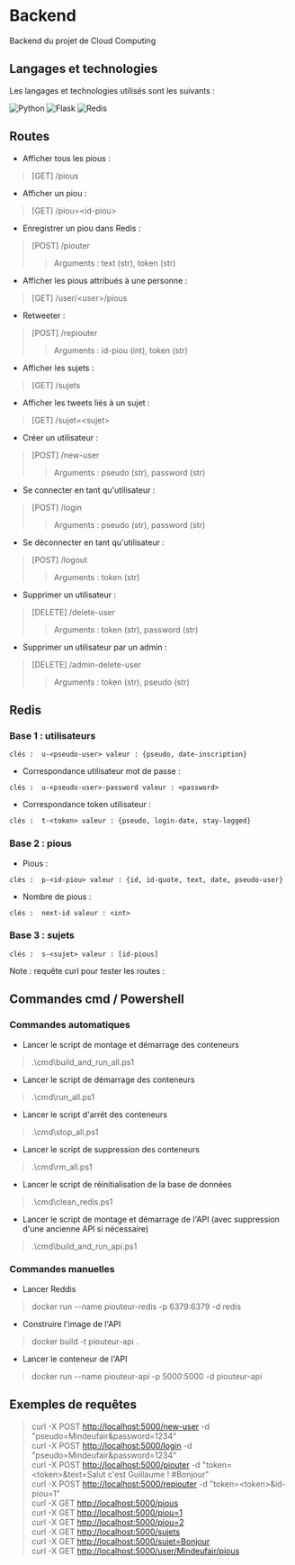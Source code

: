 # Backend

Backend du projet de Cloud Computing

## Langages et technologies

Les langages et technologies utilisés sont les suivants :

![Python](https://img.shields.io/badge/Python-3776AB?style=for-the-badge&logo=python&logoColor=white)
![Flask](https://img.shields.io/badge/Flask-000000?style=for-the-badge&logo=flask&logoColor=white)
![Redis](https://img.shields.io/badge/redis-%23DD0031.svg?&style=for-the-badge&logo=redis&logoColor=white)

## Routes

* Afficher tous les pious :

> [GET] /pious

* Afficher un piou :

> [GET] /piou=\<id-piou>

* Enregistrer un piou dans Redis :

> [POST] /piouter
>> Arguments : text (str), token (str)

* Afficher les pious attribués à une personne :

> [GET] /user/\<user>/pious

* Retweeter :

> [POST] /repiouter
>> Arguments : id-piou (int), token (str)

* Afficher les sujets :

> [GET] /sujets

* Afficher les tweets liés à un sujet :

> [GET] /sujet=\<sujet>

* Créer un utilisateur :

> [POST] /new-user
>> Arguments : pseudo (str), password (str)

* Se connecter en tant qu'utilisateur :

> [POST] /login
>> Arguments : pseudo (str), password (str)

* Se déconnecter en tant qu'utilisateur :

> [POST] /logout
>> Arguments : token (str)

* Supprimer un utilisateur :

> [DELETE] /delete-user
>> Arguments : token (str), password (str)

* Supprimer un utilisateur par un admin :

> [DELETE] /admin-delete-user
>> Arguments : token (str), pseudo (str)

## Redis

### Base 1 : utilisateurs

```none
clés :  u-<pseudo-user> valeur : {pseudo, date-inscription}
```

* Correspondance utilisateur mot de passe :

```none
clés :  u-<pseudo-user>-password valeur : <password>
```

* Correspondance token utilisateur :

```none
clés :  t-<token> valeur : {pseudo, login-date, stay-logged}
```

### Base 2 : pious

* Pious :

```none
clés :  p-<id-piou> valeur : {id, id-quote, text, date, pseudo-user}
```

* Nombre de pious :

```none
clés :  next-id valeur : <int>
```

### Base 3 : sujets

```none
clés :  s-<sujet> valeur : [id-pious]
```

Note : requête curl pour tester les routes :

## Commandes cmd / Powershell

### Commandes automatiques

* Lancer le script de montage et démarrage des conteneurs

> .\cmd\build_and_run_all.ps1

* Lancer le script de démarrage des conteneurs

> .\cmd\run_all.ps1

* Lancer le script d'arrêt des conteneurs

> .\cmd\stop_all.ps1

* Lancer le script de suppression des conteneurs

> .\cmd\rm_all.ps1

* Lancer le script de réinitialisation de la base de données

> .\cmd\clean_redis.ps1

* Lancer le script de montage et démarrage de l'API (avec suppression d'une ancienne API si nécessaire)

> .\cmd\build_and_run_api.ps1

### Commandes manuelles

* Lancer Reddis

> docker run --name piouteur-redis -p 6379:6379 -d redis

* Construire l'image de l'API

> docker build -t piouteur-api .

* Lancer le conteneur de l'API

> docker run --name piouteur-api -p 5000:5000 -d piouteur-api

## Exemples de requêtes

> curl -X POST <http://localhost:5000/new-user> -d "pseudo=Mindeufair&password=1234"  
> curl -X POST <http://localhost:5000/login> -d "pseudo=Mindeufair&password=1234"  
> curl -X POST <http://localhost:5000/piouter> -d "token=\<token>&text=Salut c'est Guillaume ! #Bonjour"  
> curl -X POST <http://localhost:5000/repiouter> -d "token=\<token>&id-piou=1"  
> curl -X GET <http://localhost:5000/pious>  
> curl -X GET <http://localhost:5000/piou=1>  
> curl -X GET <http://localhost:5000/piou=2>  
> curl -X GET <http://localhost:5000/sujets>  
> curl -X GET <http://localhost:5000/sujet=Bonjour>  
> curl -X GET <http://localhost:5000/user/Mindeufair/pious>  
